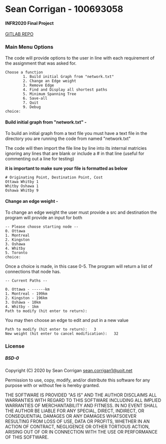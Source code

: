 # Sean Corrigan - 100693058 
#### INFR2020 Final Project

[GITLAB REPO](https://gitlab.platinumnetworks.ca/imp4ct/infr2820-final/)

### Main Menu Options

The code will provide options to the user in line with each requirement of the assignment that was asked for.

    Choose a function
            1. Build initial Graph from "network.txt"
            2. Change an Edge weight
            3. Remove Edge
            4. Find and Display all shortest paths
            5. Minimum Spanning Tree
            6. Save-all
            7. Quit
            9. Debug
    choice:   

#### Build initial graph from "network.txt" -

To build an initial graph from a text file you must have a text file in the directory you are running the code from named "network.txt"

The code will then import the file line by line into its internal matricies ignoring any lines that are blank or include a # in that line (useful for commenting out a line for testing)

**it is important to make sure your file is formatted as below**
    
    # Originating Point, Destination Point, Cost
    Ottawa Whitby 1
    Whitby Oshawa 1
    Oshawa Whitby 9

#### Change an edge weight - 

To change an edge weight the user must provide a src and destination the program will provide an input for both

    -- Please choose starting node --
    0. Ottawa
    1. Montreal
    2. Kingston
    3. Oshawa
    4. Whitby
    5. Toronto
    choice:   

Once a choice is made, in this case 0-5. The program will return a list of connections that node has.

    -- Current Paths --
    
    0. Ottawa - ------km
    1. Montreal - 199km
    2. Kingston - 196km
    3. Oshawa - 10km
    4. Whitby - 1km
    Path to modify (hit enter to return):

You may then choose an edge to edit and put in a new value 

    Path to modify (hit enter to return):   3
    New weight (hit enter to cancel modification):   32





### License
##### BSD-0 


Copyright (C) 2020 by Sean Corrigan sean.corrigan1@uoit.net

Permission to use, copy, modify, and/or distribute this software for any purpose with or without fee is hereby granted.

THE SOFTWARE IS PROVIDED "AS IS" AND THE AUTHOR DISCLAIMS ALL WARRANTIES WITH REGARD TO THIS SOFTWARE INCLUDING ALL IMPLIED WARRANTIES OF MERCHANTABILITY AND FITNESS. IN NO EVENT SHALL THE AUTHOR BE LIABLE FOR ANY SPECIAL, DIRECT, INDIRECT, OR CONSEQUENTIAL DAMAGES OR ANY DAMAGES WHATSOEVER RESULTING FROM LOSS OF USE, DATA OR PROFITS, WHETHER IN AN ACTION OF CONTRACT, NEGLIGENCE OR OTHER TORTIOUS ACTION, ARISING OUT OF OR IN CONNECTION WITH THE USE OR PERFORMANCE OF THIS SOFTWARE.
